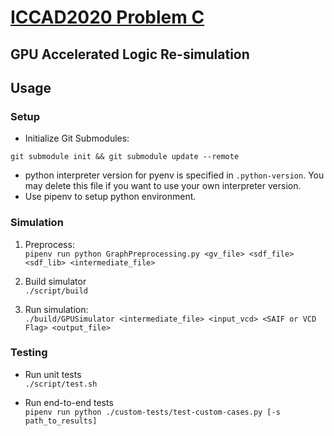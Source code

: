 # [ICCAD2020 Problem C](http://iccad-contest.org/2020/problems.html)
## GPU Accelerated Logic Re-simulation

## Usage

### Setup
* Initialize Git Submodules:
```
git submodule init && git submodule update --remote
``` 
* python interpreter version for pyenv is specified in `.python-version`.
You may delete this file if you want to use your own interpreter version. 
* Use pipenv to setup python environment.

### Simulation
1. Preprocess:  
`pipenv run python GraphPreprocessing.py <gv_file> <sdf_file> <sdf_lib> <intermediate_file>`

2. Build simulator  
`./script/build`

3. Run simulation:  
`./build/GPUSimulator <intermediate_file> <input_vcd> <SAIF or VCD Flag> <output_file>`

### Testing
* Run unit tests  
`./script/test.sh`

* Run end-to-end tests    
`pipenv run python ./custom-tests/test-custom-cases.py [-s path_to_results]`
